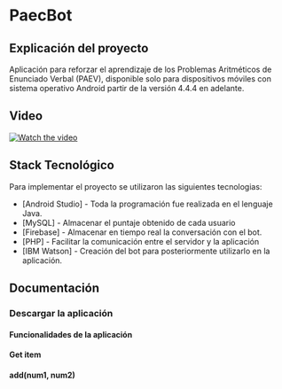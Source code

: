 
# PaecBot

## Explicación del proyecto
Aplicación para reforzar el aprendizaje de los Problemas Aritméticos de Enunciado Verbal (PAEV), disponible solo para dispositivos móviles con sistema operativo Android partir de la versión 4.4.4 en adelante. 

## Video

[![Watch the video](https://i.ibb.co/Rjdm7zD/youtube.jpg)](https://www.youtube.com/watch?v=fURgvzGF0E0)

## Stack Tecnológico 
Para implementar el proyecto se utilizaron las siguientes tecnologias:

- [Android Studio] - Toda la programación fue realizada en el lenguaje Java. 
- [MySQL] - Almacenar el puntaje obtenido de cada usuario
- [Firebase] - Almacenar en tiempo real la conversación con el bot.
- [PHP] - Facilitar la comunicación entre el servidor y la aplicación
- [IBM Watson] - Creación del bot para posteriormente utilizarlo en la aplicación. 

## Documentación
### Descargar la aplicación

#### Funcionalidades de la aplicación

#### Get item

#### add(num1, num2)


